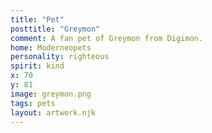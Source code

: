 ```yaml
---
title: "Pet"
posttitle: "Greymon"
comment: A fan pet of Greymon from Digimon.
home: Moderneopets
personality: righteous
spirit: kind
x: 70
y: 81
image: greymon.png
tags: pets
layout: artwork.njk
---
```


